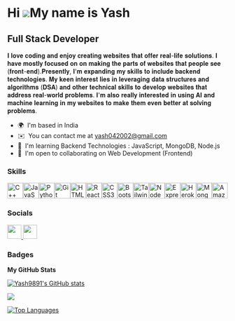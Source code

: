 Hi ![](https://user-images.githubusercontent.com/18350557/176309783-0785949b-9127-417c-8b55-ab5a4333674e.gif)My name is Yash
============================================================================================================================

Full Stack Developer
--------------------------------------------------

𝐈 𝐥𝐨𝐯𝐞 𝐜𝐨𝐝𝐢𝐧𝐠 𝐚𝐧𝐝 𝐞𝐧𝐣𝐨𝐲 𝐜𝐫𝐞𝐚𝐭𝐢𝐧𝐠 𝐰𝐞𝐛𝐬𝐢𝐭𝐞𝐬 𝐭𝐡𝐚𝐭 𝐨𝐟𝐟𝐞𝐫 𝐫𝐞𝐚𝐥-𝐥𝐢𝐟𝐞 𝐬𝐨𝐥𝐮𝐭𝐢𝐨𝐧𝐬. 𝐈 𝐡𝐚𝐯𝐞 𝐦𝐨𝐬𝐭𝐥𝐲 𝐟𝐨𝐜𝐮𝐬𝐞𝐝 𝐨𝐧 𝐨𝐧 𝐦𝐚𝐤𝐢𝐧𝐠 𝐭𝐡𝐞 𝐩𝐚𝐫𝐭𝐬 𝐨𝐟 𝐰𝐞𝐛𝐬𝐢𝐭𝐞𝐬 𝐭𝐡𝐚𝐭 𝐩𝐞𝐨𝐩𝐥𝐞 𝐬𝐞𝐞 (𝐟𝐫𝐨𝐧𝐭-𝐞𝐧𝐝).𝐏𝐫𝐞𝐬𝐞𝐧𝐭𝐥𝐲, 𝐈'𝐦 𝐞𝐱𝐩𝐚𝐧𝐝𝐢𝐧𝐠 𝐦𝐲 𝐬𝐤𝐢𝐥𝐥𝐬 𝐭𝐨 𝐢𝐧𝐜𝐥𝐮𝐝𝐞 𝐛𝐚𝐜𝐤𝐞𝐧𝐝 𝐭𝐞𝐜𝐡𝐧𝐨𝐥𝐨𝐠𝐢𝐞𝐬. 𝐌𝐲 𝐤𝐞𝐞𝐧 𝐢𝐧𝐭𝐞𝐫𝐞𝐬𝐭 𝐥𝐢𝐞𝐬 𝐢𝐧 𝐥𝐞𝐯𝐞𝐫𝐚𝐠𝐢𝐧𝐠 𝐝𝐚𝐭𝐚 𝐬𝐭𝐫𝐮𝐜𝐭𝐮𝐫𝐞𝐬 𝐚𝐧𝐝 𝐚𝐥𝐠𝐨𝐫𝐢𝐭𝐡𝐦𝐬 (𝐃𝐒𝐀) 𝐚𝐧𝐝 𝐨𝐭𝐡𝐞𝐫 𝐭𝐞𝐜𝐡𝐧𝐢𝐜𝐚𝐥 𝐬𝐤𝐢𝐥𝐥𝐬 𝐭𝐨 𝐝𝐞𝐯𝐞𝐥𝐨𝐩 𝐰𝐞𝐛𝐬𝐢𝐭𝐞𝐬 𝐭𝐡𝐚𝐭 𝐚𝐝𝐝𝐫𝐞𝐬𝐬 𝐫𝐞𝐚𝐥-𝐰𝐨𝐫𝐥𝐝 𝐩𝐫𝐨𝐛𝐥𝐞𝐦𝐬. 𝐈'𝐦 𝐚𝐥𝐬𝐨 𝐫𝐞𝐚𝐥𝐥𝐲 𝐢𝐧𝐭𝐞𝐫𝐞𝐬𝐭𝐞𝐝 𝐢𝐧 𝐮𝐬𝐢𝐧𝐠 𝐀𝐈 𝐚𝐧𝐝 𝐦𝐚𝐜𝐡𝐢𝐧𝐞 𝐥𝐞𝐚𝐫𝐧𝐢𝐧𝐠 𝐢𝐧 𝐦𝐲 𝐰𝐞𝐛𝐬𝐢𝐭𝐞𝐬 𝐭𝐨 𝐦𝐚𝐤𝐞 𝐭𝐡𝐞𝐦 𝐞𝐯𝐞𝐧 𝐛𝐞𝐭𝐭𝐞𝐫 𝐚𝐭 𝐬𝐨𝐥𝐯𝐢𝐧𝐠 𝐩𝐫𝐨𝐛𝐥𝐞𝐦𝐬.

* 🌍  I'm based in India
* ✉️  You can contact me at [yash042002@gmail.com](mailto:yash042002@gmail.com)
* 🧠  I'm learning Backend Technologies : JavaScript, MongoDB, Node.js
* 🤝  I'm open to collaborating on Web Development (Frontend)

### Skills


<p align="left">
<a href="https://docs.microsoft.com/en-us/cpp/?view=msvc-170" target="_blank" rel="noreferrer"><img src="https://raw.githubusercontent.com/danielcranney/readme-generator/main/public/icons/skills/cplusplus-colored.svg" width="36" height="36" alt="C++" /></a><a href="https://developer.mozilla.org/en-US/docs/Web/JavaScript" target="_blank" rel="noreferrer"><img src="https://raw.githubusercontent.com/danielcranney/readme-generator/main/public/icons/skills/javascript-colored.svg" width="36" height="36" alt="JavaScript" /></a><a href="https://www.python.org/" target="_blank" rel="noreferrer"><img src="https://raw.githubusercontent.com/danielcranney/readme-generator/main/public/icons/skills/python-colored.svg" width="36" height="36" alt="Python" /></a><a href="https://git-scm.com/" target="_blank" rel="noreferrer"><img src="https://raw.githubusercontent.com/danielcranney/readme-generator/main/public/icons/skills/git-colored.svg" width="36" height="36" alt="Git" /></a><a href="https://developer.mozilla.org/en-US/docs/Glossary/HTML5" target="_blank" rel="noreferrer"><img src="https://raw.githubusercontent.com/danielcranney/readme-generator/main/public/icons/skills/html5-colored.svg" width="36" height="36" alt="HTML5" /></a><a href="https://reactjs.org/" target="_blank" rel="noreferrer"><img src="https://raw.githubusercontent.com/danielcranney/readme-generator/main/public/icons/skills/react-colored.svg" width="36" height="36" alt="React" /></a><a href="https://www.w3.org/TR/CSS/#css" target="_blank" rel="noreferrer"><img src="https://raw.githubusercontent.com/danielcranney/readme-generator/main/public/icons/skills/css3-colored.svg" width="36" height="36" alt="CSS3" /></a><a href="https://getbootstrap.com/" target="_blank" rel="noreferrer"><img src="https://raw.githubusercontent.com/danielcranney/readme-generator/main/public/icons/skills/bootstrap-colored.svg" width="36" height="36" alt="Bootstrap" /></a><a href="https://tailwindcss.com/" target="_blank" rel="noreferrer"><img src="https://raw.githubusercontent.com/danielcranney/readme-generator/main/public/icons/skills/tailwindcss-colored.svg" width="36" height="36" alt="TailwindCSS" /></a><a href="https://nodejs.org/en/" target="_blank" rel="noreferrer"><img src="https://raw.githubusercontent.com/danielcranney/readme-generator/main/public/icons/skills/nodejs-colored.svg" width="36" height="36" alt="NodeJS" /></a><a href="https://expressjs.com/" target="_blank" rel="noreferrer"><img src="https://raw.githubusercontent.com/danielcranney/readme-generator/main/public/icons/skills/express-colored.svg" width="36" height="36" alt="Express" /></a><a href="https://www.heroku.com/" target="_blank" rel="noreferrer"><img src="https://raw.githubusercontent.com/danielcranney/readme-generator/main/public/icons/skills/heroku-colored.svg" width="36" height="36" alt="Heroku" /></a><a href="https://www.mongodb.com/" target="_blank" rel="noreferrer"><img src="https://raw.githubusercontent.com/danielcranney/readme-generator/main/public/icons/skills/mongodb-colored.svg" width="36" height="36" alt="MongoDB" /></a><a href="https://aws.amazon.com" target="_blank" rel="noreferrer"><img src="https://raw.githubusercontent.com/danielcranney/readme-generator/main/public/icons/skills/aws-colored.svg" width="36" height="36" alt="Amazon Web Services" /></a>
</p>


### Socials

<p align="left"> <a href="https://www.github.com/Yash9891" target="_blank" rel="noreferrer"> <picture> <source media="(prefers-color-scheme: dark)" srcset="https://raw.githubusercontent.com/danielcranney/readme-generator/main/public/icons/socials/github-dark.svg" /> <source media="(prefers-color-scheme: light)" srcset="https://raw.githubusercontent.com/danielcranney/readme-generator/main/public/icons/socials/github.svg" /> <img src="https://raw.githubusercontent.com/danielcranney/readme-generator/main/public/icons/socials/github.svg" width="32" height="32" /> </picture> </a> <a href="https://www.linkedin.com/in/yash-40875a262/" target="_blank" rel="noreferrer"> <picture> <source media="(prefers-color-scheme: dark)" srcset="https://raw.githubusercontent.com/danielcranney/readme-generator/main/public/icons/socials/linkedin-dark.svg" /> <source media="(prefers-color-scheme: light)" srcset="https://raw.githubusercontent.com/danielcranney/readme-generator/main/public/icons/socials/linkedin.svg" /> <img src="https://raw.githubusercontent.com/danielcranney/readme-generator/main/public/icons/socials/linkedin.svg" width="32" height="32" /> </picture> </a></p>

### Badges

<b>My GitHub Stats</b>

<a href="http://www.github.com/Yash9891"><img src="https://github-readme-stats.vercel.app/api?username=Yash9891&show_icons=true&hide=prs,issues,&count_private=true&title_color=a855f7&text_color=14b8a6&icon_color=ec4899&bg_color=1c1917&hide_border=true&show_icons=true" alt="Yash9891's GitHub stats" /></a>

<a href="http://www.github.com/Yash9891"><img src="https://github-readme-streak-stats.herokuapp.com/?user=Yash9891&stroke=14b8a6&background=1c1917&ring=a855f7&fire=a855f7&currStreakNum=14b8a6&currStreakLabel=a855f7&sideNums=14b8a6&sideLabels=14b8a6&dates=14b8a6&hide_border=true" /></a>

<a href="https://github.com/Yash9891" align="left"><img src="https://github-readme-stats.vercel.app/api/top-langs/?username=Yash9891&langs_count=10&title_color=a855f7&text_color=14b8a6&icon_color=ec4899&bg_color=1c1917&hide_border=true&locale=en&custom_title=Top%20%Languages" alt="Top Languages" /></a>
